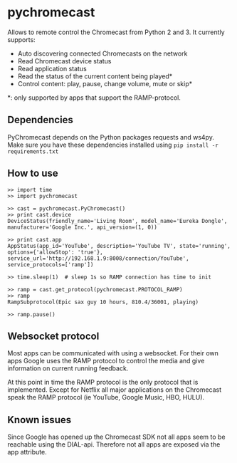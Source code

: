 pychromecast
============

Allows to remote control the Chromecast from Python 2 and 3. It currently supports:
 - Auto discovering connected Chromecasts on the network
 - Read Chromecast device status
 - Read application status
 - Read the status of the current content being played*
 - Control content: play, pause, change volume, mute or skip*

*: only supported by apps that support the RAMP-protocol.

Dependencies
------------

PyChromecast depends on the Python packages requests and ws4py. Make sure you have these dependencies installed using `pip install -r requirements.txt`

How to use
----------

    >> import time
    >> import pychromecast

    >> cast = pychromecast.PyChromecast()
    >> print cast.device
    DeviceStatus(friendly_name='Living Room', model_name='Eureka Dongle', manufacturer='Google Inc.', api_version=(1, 0))

    >> print cast.app
    AppStatus(app_id='YouTube', description='YouTube TV', state='running', options={'allowStop': 'true'}, service_url='http://192.168.1.9:8008/connection/YouTube', service_protocols=['ramp'])

    >> time.sleep(1)  # sleep 1s so RAMP connection has time to init

    >> ramp = cast.get_protocol(pychromecast.PROTOCOL_RAMP)
    >> ramp
    RampSubprotocol(Epic sax guy 10 hours, 810.4/36001, playing)

    >> ramp.pause()

Websocket protocol
------------------

Most apps can be communicated with using a websocket. For their own apps Google uses the RAMP protocol to control the media and give information on current running feedback.

At this point in time the RAMP protocol is the only protocol that is implemented. Except for Netflix all major applications on the Chromecast speak the RAMP protocol (ie YouTube, Google Music, HBO, HULU).

Known issues
------------

Since Google has opened up the Chromecast SDK not all apps seem to be reachable using the DIAL-api. Therefore not all apps are exposed via the app attribute.

